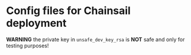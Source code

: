 # Config files for Chainsail deployment

**WARNING** the private key in `unsafe_dev_key_rsa` is **NOT** safe and only for testing purposes!
